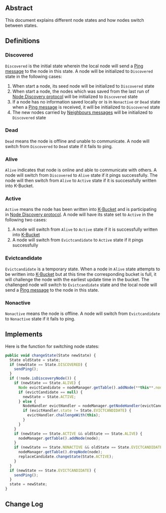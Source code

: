 ﻿## Abstract
This document explains different node states and how nodes switch between states.

## Definitions

### Discovered
`Discovered` is the initial state wherein the local node will send a [Ping message](https://github.com/tronprotocol/tips/blob/master/tp/p2p/001-Node-Discover-Protocol.md#ping-packet-0x01) to the node in this state. A node will be initialized to `Discovered` state in the following cases:
1.  When start a node, its seed node will be initialized to `Discovered` state
2.  When start a node, the nodes which was saved from the last run of [Node Discovery protocol](https://github.com/tronprotocol/tips/blob/master/tp/p2p/001-Node-Discover-Protocol.md) will be initialized to `Discovered` state   
3.  If a node has no information saved locally or is in `Nonactive` or `Dead` state when a [Ping message](https://github.com/tronprotocol/tips/blob/master/tp/p2p/001-Node-Discover-Protocol.md#ping-packet-0x01) is received, it will be initialized to `Discovered` state
4.  The new nodes carried by [Neighbours messages](https://github.com/tronprotocol/tips/blob/master/tp/p2p/001-Node-Discover-Protocol.md#neighbors-packet-0x04) will be initialized to `Discovered` state

### Dead
`Dead` means the node is offline and unable to communicate. A node will switch from `Discovered` to `Dead` state if it fails to ping.

### Alive
`Alive` indicates that node is online and able to communicate with others. A node will switch from `Discovered` to `Alive` state if it pings successfully. The node will then switch from `Alive` to `Active` state if it is successfully written into K-Bucket.

### Active
`Active` means the node has been written into [K-Bucket](https://github.com/tronprotocol/tips/blob/master/tp/p2p/001-Node-Discover-Protocol.md#kademlia-table) and is participating in [Node Discovery protocol](https://github.com/tronprotocol/tips/blob/master/tp/p2p/001-Node-Discover-Protocol.md). A node will have its state set to `Active` in the following two cases:
1.  A node will switch from `Alive` to `Active` state if it is successfully written into [K-Bucket](https://github.com/tronprotocol/tips/blob/master/tp/p2p/001-Node-Discover-Protocol.md#kademlia-table)
2.  A node will switch from `Evictcandidate` to `Active` state if it pings successfully
    

### Evictcandidate
`Evictcandidate` is a temporary state. When a node in `Alive` state attempts to be written into [K-Bucket](https://github.com/tronprotocol/tips/blob/master/tp/p2p/001-Node-Discover-Protocol.md#kademlia-table) but at this time the corresponding bucket is full, it will challenge the node with the earliest update time in the bucket. The challenged node will switch to `Evictcandidate` state and the local node will send a [Ping message](https://github.com/tronprotocol/tips/blob/master/tp/p2p/001-Node-Discover-Protocol.md#ping-packet-0x01) to the node in this state.

### Nonactive
`Nonactive` means the node is offline. A node will switch from `Evictcandidate` to `Nonactive` state if it fails to ping.

## Implements
Here is the function for switching node states:
```typescript
public void changeState(State newState) {
  State oldState = state;
  if (newState == State.DISCOVERED) {
    sendPing();
  }
  if (!node.isDiscoveryNode()) {
    if (newState == State.ALIVE) {
	  Node evictCandidate = nodeManager.getTable().addNode(**this**.node);
	  if (evictCandidate == null) {
	    newState = State.ACTIVE;
      } else {
        NodeHandler evictHandler = nodeManager.getNodeHandler(evictCandidate);
        if (evictHandler.state != State.EVICTCANDIDATE) {
          evictHandler.challengeWith(this);
        }
      }
    }
    if (newState == State.ACTIVE && oldState == State.ALIVE) {
      nodeManager.getTable().addNode(node);
    }
    if (newState == State.NONACTIVE && oldState == State.EVICTCANDIDATE) {
      nodeManager.getTable().dropNode(node);
      replaceCandidate.changeState(State.ACTIVE);
    }
  }
  if (newState == State.EVICTCANDIDATE) {
    sendPing();
  }
  state = newState;
}
```
## Change Log
